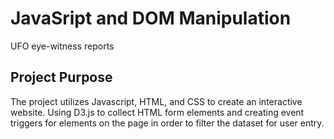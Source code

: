 # JavaSript and DOM Manipulation 
UFO eye-witness reports

## Project Purpose
The project utilizes Javascript, HTML, and CSS to create an interactive website. Using D3.js to collect HTML form elements and creating event triggers for elements on the page in order to filter the dataset for user entry.